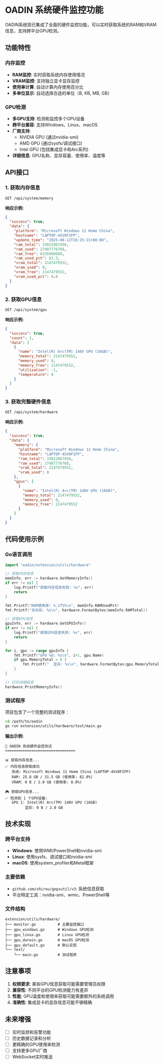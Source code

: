 # OADIN 系统硬件监控功能

OADIN系统现已集成了全面的硬件监控功能，可以实时获取系统的RAM和VRAM信息，支持跨平台GPU检测。

## 功能特性

### 内存监控
- **RAM监控**: 实时获取系统内存使用情况
- **VRAM监控**: 支持独立显卡显存监控
- **使用率计算**: 自动计算内存使用百分比
- **多单位显示**: 自动选择合适的单位（B, KB, MB, GB）

### GPU检测
- **多GPU支持**: 检测和监控多个GPU设备
- **跨平台兼容**: 支持Windows、Linux、macOS
- **厂商支持**: 
  - NVIDIA GPU (通过nvidia-smi)
  - AMD GPU (通过sysfs/调试接口)
  - Intel GPU (包括集成显卡和Arc系列)
- **详细信息**: GPU名称、显存容量、使用率、温度等

## API接口

### 1. 获取内存信息
```http
GET /api/system/memory
```

**响应示例:**
```json
{
  "success": true,
  "data": {
    "platform": "Microsoft Windows 11 Home China",
    "hostname": "LAPTOP-4SV0FIFP",
    "update_time": "2025-08-12T16:25:21+08:00",
    "ram_total": 33822867456,
    "ram_used": 27487776768,
    "ram_free": 6335090688,
    "ram_used_pct": 81.3,
    "vram_total": 2147479552,
    "vram_used": 0,
    "vram_free": 2147479552,
    "vram_used_pct": 0.0
  }
}
```

### 2. 获取GPU信息
```http
GET /api/system/gpu
```

**响应示例:**
```json
{
  "success": true,
  "count": 1,
  "data": [
    {
      "name": "Intel(R) Arc(TM) 140V GPU (16GB)",
      "memory_total": 2147479552,
      "memory_used": 0,
      "memory_free": 2147479552,
      "utilization": -1,
      "temperature": 0
    }
  ]
}
```

### 3. 获取完整硬件信息
```http
GET /api/system/hardware
```

**响应示例:**
```json
{
  "success": true,
  "data": {
    "memory": {
      "platform": "Microsoft Windows 11 Home China",
      "hostname": "LAPTOP-4SV0FIFP",
      "ram_total": 33822867456,
      "ram_used": 27487776768,
      "vram_total": 2147479552,
      "vram_used": 0
    },
    "gpus": [
      {
        "name": "Intel(R) Arc(TM) 140V GPU (16GB)",
        "memory_total": 2147479552,
        "memory_used": 0,
        "memory_free": 2147479552
      }
    ]
  }
}
```

## 代码使用示例

### Go语言调用
```go
import "oadin/extension/utils/hardware"

// 获取内存信息
memInfo, err := hardware.GetMemoryInfo()
if err != nil {
    log.Printf("获取内存信息失败: %v", err)
    return
}

fmt.Printf("RAM使用率: %.1f%%\n", memInfo.RAMUsedPct)
fmt.Printf("总内存: %s\n", hardware.FormatBytes(memInfo.RAMTotal))

// 获取GPU信息
gpuInfo, err := hardware.GetGPUInfo()
if err != nil {
    log.Printf("获取GPU信息失败: %v", err)
    return
}

for i, gpu := range gpuInfo {
    fmt.Printf("GPU %d: %s\n", i+1, gpu.Name)
    if gpu.MemoryTotal > 0 {
        fmt.Printf("  显存: %s\n", hardware.FormatBytes(gpu.MemoryTotal))
    }
}

// 打印详细信息
hardware.PrintMemoryInfo()
```

### 测试程序
项目包含了一个完整的测试程序：
```bash
cd /path/to/oadin
go run extension/utils/hardware/test/main.go
```

**输出示例:**
```
🚀 OADIN 系统硬件监控测试
================================

📊 获取内存信息...
✅ 内存信息获取成功
   系统: Microsoft Windows 11 Home China (LAPTOP-4SV0FIFP)
   RAM: 25.8 GB / 31.5 GB (使用率: 82.0%)
   VRAM: 0 B / 2.0 GB (使用率: 0.0%)

🎮 获取GPU信息...
✅ 检测到 1 个GPU设备:
   GPU 1: Intel(R) Arc(TM) 140V GPU (16GB)
         显存: 0 B / 2.0 GB
```

## 技术实现

### 跨平台支持
- **Windows**: 使用WMI/PowerShell和nvidia-smi
- **Linux**: 使用sysfs、调试接口和nvidia-smi
- **macOS**: 使用system_profiler和Metal框架

### 主要依赖
- `github.com/shirou/gopsutil/v3`: 系统信息获取
- 平台特定工具：nvidia-smi、wmic、PowerShell等

### 文件结构
```
extension/utils/hardware/
├── monitor.go          # 主要监控接口
├── gpu_windows.go      # Windows GPU检测
├── gpu_linux.go        # Linux GPU检测  
├── gpu_darwin.go       # macOS GPU检测
├── gpu_default.go      # 默认实现
└── test/
    └── main.go         # 测试程序
```

## 注意事项

1. **权限要求**: 某些GPU信息获取可能需要管理员权限
2. **兼容性**: 不同平台的GPU检测能力有差异
3. **性能**: GPU温度和使用率获取可能需要额外的系统调用
4. **准确性**: 集成显卡的显存信息可能不够精确

## 未来增强

- [ ] 实时监控和告警功能
- [ ] 历史数据记录和分析
- [ ] 更精确的GPU使用率检测
- [ ] 支持更多GPU厂商
- [ ] WebSocket实时推送
